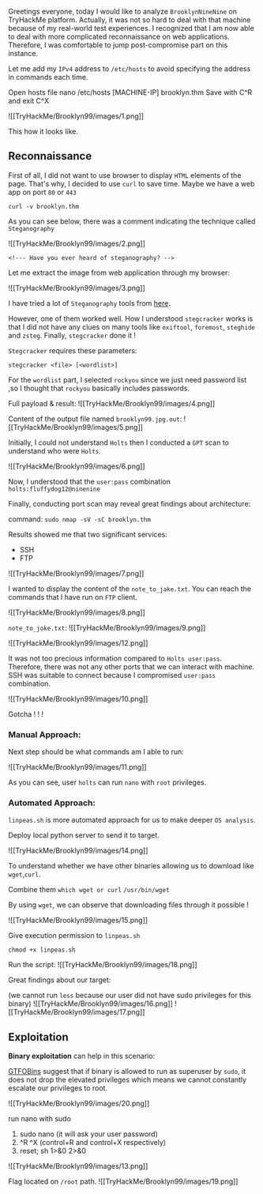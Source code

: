 
Greetings everyone, today I would like to analyze `BrooklynNineNine` on TryHackMe platform. Actually, it was not so hard to deal with that machine because of my real-world test experiences. I recognized that I am now able to deal with more complicated reconnaissance on web applications. Therefore, I was comfortable to jump post-compromise part on this instance.

Let me add my `IPv4` address to `/etc/hosts` to avoid specifying the address in commands each time.


Open hosts file
nano /etc/hosts
[MACHINE-IP] brooklyn.thm
Save with C^R and exit C^X


![[TryHackMe/Brooklyn99/images/1.png]]

This how it looks like.

## Reconnaissance

First of all, I did not want to use browser to display `HTML` elements of the page. That's why, I decided to use `curl` to save time. Maybe we have a web app on port `80` or `443`

`curl -v brooklyn.thm`

As you can see below, there was a comment indicating the technique called `Steganography`

![[TryHackMe/Brooklyn99/images/2.png]]

`<!--- Have you ever heard of steganography? -->`

Let me extract the image from web application through my browser:

![[TryHackMe/Brooklyn99/images/3.png]]

I have tried a lot of `Steganography` tools from [here](https://0xrick.github.io/lists/stego/).

However, one of them worked well. How I understood `stegcracker` works is that I did not have any clues on many tools like `exiftool`, `foremost`, `steghide` and `zsteg`. Finally, `stegcracker` done it !

`Stegcracker` requires these parameters:

`stegcracker <file> [<wordlist>]`

For the `wordlist` part, I selected `rockyou` since we just need password list ,so I thought that `rockyou` basically includes passwords.

Full payload & result:
![[TryHackMe/Brooklyn99/images/4.png]]

Content of the output file named `brooklyn99.jpg.out`:
![[TryHackMe/Brooklyn99/images/5.png]]

Initially, I could not understand `Holts` then I conducted a `GPT` scan to understand who were `Holts`.

![[TryHackMe/Brooklyn99/images/6.png]]

Now, I understood that the `user:pass` combination `holts:fluffydog12@ninenine`

Finally, conducting port scan may reveal great findings about  architecture:

command:
`sudo nmap -sV -sC brooklyn.thm`

Results showed me that two significant services:
- SSH
- FTP

![[TryHackMe/Brooklyn99/images/7.png]]

I wanted to display the content of the `note_to_jake.txt`. You can reach the commands that I have run on `FTP` client.

![[TryHackMe/Brooklyn99/images/8.png]]

`note_to_joke.txt`:
![[TryHackMe/Brooklyn99/images/9.png]]

![[TryHackMe/Brooklyn99/images/12.png]]

It was not too precious information compared to `Holts user:pass`. Therefore, there was not any other ports that we can interact with machine. SSH was suitable to connect because I compromised `user:pass` combination.

![[TryHackMe/Brooklyn99/images/10.png]]

Gotcha ! ! !

### Manual Approach:
Next step should be what commands am I able to run:

![[TryHackMe/Brooklyn99/images/11.png]]

As you can see, user `holts` can run `nano` with `root` privileges.

### Automated Approach:
`linpeas.sh` is more automated approach for us to make deeper `OS analysis`.

Deploy local python server to send it to target.

![[TryHackMe/Brooklyn99/images/14.png]]

To understand whether we have other binaries allowing us to download like `wget`,`curl`.

Combine them
`which wget or curl`
`/usr/bin/wget`

By using `wget`, we can observe that downloading files through it possible !

![[TryHackMe/Brooklyn99/images/15.png]]

Give execution permission to `linpeas.sh`

`chmod +x linpeas.sh`

Run the script:
![[TryHackMe/Brooklyn99/images/18.png]]

Great findings about our target:

(we cannot run `less` because our user did not have sudo privileges for this binary)
![[TryHackMe/Brooklyn99/images/16.png]]
![[TryHackMe/Brooklyn99/images/17.png]]

## Exploitation

**Binary exploitation** can help in this scenario:

[GTFOBins](https://gtfobins.github.io/gtfobins/nano/) suggest that if binary is allowed to run as superuser by `sudo`, it does not drop the elevated privileges which means we cannot constantly escalate our privileges to root.

![[TryHackMe/Brooklyn99/images/20.png]]


run nano with sudo
1) sudo nano
(it will ask your user password)
2) ^R ^X 
(control+R and control+X respectively)
4) reset; sh 1>&0 2>&0


![[TryHackMe/Brooklyn99/images/13.png]]

Flag located on `/root` path.
![[TryHackMe/Brooklyn99/images/19.png]]
